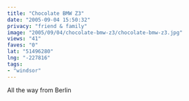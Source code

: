```yaml
---
title: "Chocolate BMW Z3"
date: "2005-09-04 15:50:32"
privacy: "friend & family"
image: "2005/09/04/chocolate-bmw-z3/chocolate-bmw-z3.jpg"
views: "41"
faves: "0"
lat: "51496280"
lng: "-227816"
tags:
- "windsor"
---
```

All the way from Berlin

